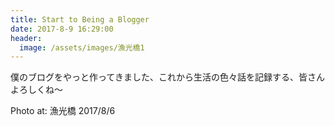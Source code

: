 ```yaml
---
title: Start to Being a Blogger
date: 2017-8-9 16:29:00
header:
  image: /assets/images/漁光橋1
---
```


僕のブログをやっと作ってきました、これから生活の色々話を記録する、皆さんよろしくね～

Photo at: 漁光橋 2017/8/6

